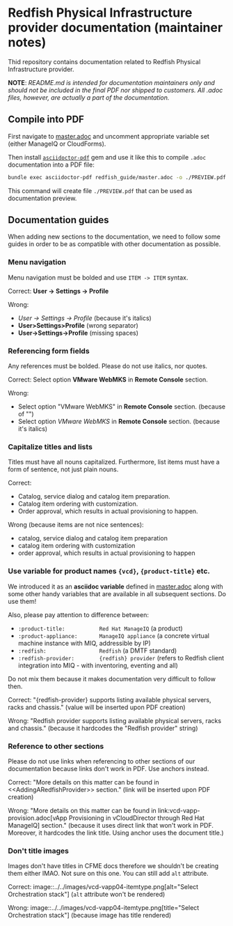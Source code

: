 # Redfish Physical Infrastructure provider documentation (maintainer notes)

Thid repository contains documentation related to Redfish Physical
Infrastructure  provider.

**NOTE**: *README.md is intended for documentation maintainers only and should
not be included in the final PDF nor shipped to customers. All .adoc files,
however, are actually a part of the documentation.*

## Compile into PDF
First navigate to [master.adoc](./redfish_guide/master.adoc) and uncomment
appropriate variable set (either ManageIQ or CloudForms).

Then install [`asciidoctor-pdf`](https://asciidoctor.org/docs/asciidoctor-pdf)
gem and use it like this to compile `.adoc` documentation into a PDF file:

```bash
bundle exec asciidoctor-pdf redfish_guide/master.adoc -o ./PREVIEW.pdf
```

This command will create file `./PREVIEW.pdf` that can be used as documentation
preview.

## Documentation guides
When adding new sections to the documentation, we need to follow some guides in
order to be as compatible with other documentation as possible.

### Menu navigation
Menu navigation must be bolded and use `ITEM -> ITEM` syntax.

Correct: **User -> Settings -> Profile**

Wrong: 

- *User -> Settings -> Profile* (because it's italics)
- **User>Settings>Profile** (wrong separator)
- **User->Settings->Profile** (missing spaces)

### Referencing form fields
Any references must be bolded. Please do not use italics, nor quotes.

Correct: Select option **VMware WebMKS** in **Remote Console** section.

Wrong:

- Select option "VMware WebMKS" in **Remote Console** section. (because of "")
- Select option *VMware WebMKS* in **Remote Console** section. (because it's italics)

### Capitalize titles and lists
Titles must have all nouns capitalized. Furthermore, list items must have a form
of sentence, not just plain nouns.

Correct:
- Catalog, service dialog and catalog item preparation.
- Catalog item ordering with customization.
- Order approval, which results in actual provisioning to happen.

Wrong (because items are not nice sentences):
- catalog, service dialog and catalog item preparation
- catalog item ordering with customization
- order approval, which results in actual provisioning to happen

### Use variable for product names `{vcd}`, `{product-title}` etc.
We introduced it as an **asciidoc variable** defined in
[master.adoc](redfish_guide/master.adoc) along with some other handy variables
that are available in all subsequent sections. Do use them!

Also, please pay attention to difference between:

- `:product-title:           Red Hat ManageIQ` (a product)
- `:product-appliance:       ManageIQ appliance` (a concrete virtual machine instance with MIQ, addressible by IP)
- `:redfish:                 Redfish` (a DMTF standard)
- `:redfish-provider:        {redfish} provider` (refers to Redfish client integration into MIQ - with inventoring, eventing and all)

Do not mix them because it makes documentation very difficult to follow then.

Correct: "{redfish-provider} supports listing available physical servers, racks
and chassis."
(value will be inserted upon PDF creation)

Wrong: "Redfish provider supports listing available physical servers, racks
and chassis."
(because it hardcodes the "Redfish provider" string)

### Reference to other sections
Please do not use links when referencing to other sections of our documentation because links don't work in PDF. Use anchors instead.

Correct: "More details on this matter can be found in \<\<AddingARedfishProvider\>\> section."
(link will be inserted upon PDF creation)

Wrong: "More details on this matter can be found in link:vcd-vapp-provision.adoc[vApp Provisioning in vCloudDirector through Red Hat ManageIQ] section."
(because it uses direct link that won't work in PDF. Moreover, it hardcodes the link title. Using anchor uses
the document title.)

### Don't title images
Images don't have titles in CFME docs therefore we shouldn't be creating them either IMAO. Not sure on this
one. You can still add `alt` attribute.

Correct: image::../../images/vcd-vapp04-itemtype.png[alt="Select Orchestration stack"]
(`alt` attribute won't be rendered)

Wrong: image::../../images/vcd-vapp04-itemtype.png[title="Select Orchestration stack"]
(because image has title rendered)